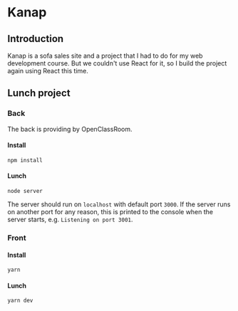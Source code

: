 # Kanap

## Introduction

Kanap is a sofa sales site and a project that I had to do for my web development course.
But we couldn't use React for it, so I build the project again using React this time.

## Lunch project

### Back

The back is providing by OpenClassRoom.

#### Install

`npm install`

#### Lunch

`node server`

The server should run on `localhost` with default port `3000`. 
If the server runs on another port for any reason, this is printed to the console when the server starts, e.g. 
`Listening on port 3001`.

### Front

#### Install

`yarn`

#### Lunch

`yarn dev`